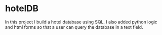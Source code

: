 # hotelDB
In this project I build a hotel database using SQL. I also added python logic and html forms so that a user can query the database in a text field.
